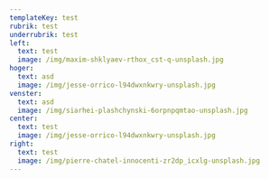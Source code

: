 ```yaml
---
templateKey: test
rubrik: test
underrubrik: test
left:
  text: test
  image: /img/maxim-shklyaev-rthox_cst-q-unsplash.jpg
hoger:
  text: asd
  image: /img/jesse-orrico-l94dwxnkwry-unsplash.jpg
venster:
  text: asd
  image: /img/siarhei-plashchynski-6orpnpqmtao-unsplash.jpg
center:
  text: test
  image: /img/jesse-orrico-l94dwxnkwry-unsplash.jpg
right:
  text: test
  image: /img/pierre-chatel-innocenti-zr2dp_icxlg-unsplash.jpg
---
```

